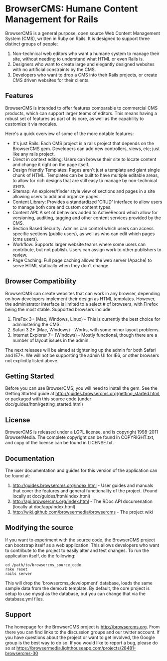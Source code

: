 # BrowserCMS: Humane Content Management for Rails

BrowserCMS is a general purpose, open source Web Content Management System (CMS), written in Ruby on Rails. It is designed to support three distinct groups of people:

1. Non-technical web editors who want a humane system to manage their site, without needing to understand what HTML or even Rails is.
2. Designers who want to create large and elegantly designed websites with no artificial constraints by the CMS.
3. Developers who want to drop a CMS into their Rails projects, or create CMS driven websites for their clients.

## Features
BrowserCMS is intended to offer features comparable to commercial CMS products, which can support larger teams of editors. This means having a robust set of features as part of its core, as well as the capability to customize it via modules. 

Here's a quick overview of some of the more notable features:

* It's just Rails: Each CMS project is a rails project that depends on the BrowserCMS gem. Developers can add new controllers, views, etc; just like any rails project.
* Direct in context editing: Users can browse their site to locate content and change it right on the page itself.
* Design friendly Templates: Pages aren't just a template and giant single chunk of HTML. Templates can be built to have multiple editable areas, to allow for rich designs that are still easy to manage by non-technical users.
* Sitemap: An explorer/finder style view of sections and pages in a site allowing users to add and organize pages.
* Content Library: Provides a standardized 'CRUD' interface to allow users to manage both core and custom content types.
* Content API: A set of behaviors added to ActiveRecord which allow for versioning, auditing, tagging and other content services provided by the CMS.
* Section Based Security: Admins can control which users can access specific sections (public users), as well as who can edit which pages (cms users).
* Workflow: Supports larger website teams where some users can contribute, but not publish. Users can assign work to other publishers to review.
* Page Caching: Full page caching allows the web server (Apache) to serve HTML statically when they don't change.

## Browser Compatibility
BrowserCMS can create websites that can work in any browser, depending on how developers implement their design as HTML templates. However, the administrator interface is limited to a select # of browsers, with Firefox being the most stable. Supported browsers include:

1. FireFox 3+ (Mac, Windows, Linux) - This is currently the best choice for administering the CMS.
2. Safari 3.2+ (Mac, Windows) - Works, with some minor layout problems.
3. Internet Explorer 7+ (Windows) - Mostly functional, though there are a number of layout issues in the admin.

The next releases will be aimed at tightening up the admin for both Safari and IE7+. We will not be supporting the admin UI for IE6, or other browsers not explicitly listed above.

## Getting Started
Before you can use BrowserCMS, you will need to install the gem. See the Getting Started guide at http://guides.browsercms.org/getting_started.html, or packaged with this source code (under doc/guides/html/getting_started.html)

## License
BrowserCMS is released under a LGPL license, and is copyright 1998-2011 BrowserMedia. The complete copyright can be found in COPYRIGHT.txt, and copy of the license can be found in LICENSE.txt.


## Documentation
The user documentation and guides for this version of the application can be found at:

1. http://guides.browsercms.org/index.html - User guides and manuals that cover the features and general functionality of the project. (Found locally at doc/guides/html/index.html)
2. http://api.browsercms.org/index.html - The RDoc API documenation (locally at doc/app/index.html)
3. http://wiki.github.com/browsermedia/browsercms - The project wiki

## Modifying the source
If you want to experiment with the source code, the BrowserCMS project can bootstrap itself as a web application. This allows developers who want to contribute to the project to easily alter and test changes. To run the application itself, do the following:

    cd /path/to/browsercms_source_code
    rake reset
    rails server

This will drop the 'browsercms_development' database, loads the same sample data from the demo.rb template. By default, the core project is setup to use mysql as the database, but you can change that via the database.yml files.

## Support
The homepage for the BrowserCMS project is http://browsercms.org. From there you can find links to the discussion groups and our twitter account. If you have questions about the project or want to get involved, the Google group is the best way to do so. If you would like to report a bug, please do so at https://browsermedia.lighthouseapp.com/projects/28481-browsercms-30
